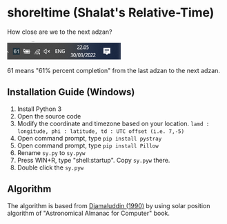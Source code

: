 # shoreltime (Shalat's Relative-Time)
How close are we to the next adzan?

![alt text](https://github.com/altilunium/shoreltime/blob/main/demo.png?raw=true "Logo Title Text 1")

61 means "61% percent completion" from the last adzan to the next adzan. 

## Installation Guide (Windows)
1. Install Python 3
2. Open the source code
3. Modify the coordinate and timezone based on your location.  `lamd : longitude, phi : latitude, td : UTC offset (i.e. 7,-5)` 
5. Open command prompt, type `pip install pystray`
6. Open command prompt, type `pip install Pillow`
7. Rename `sy.py` to `sy.pyw`
8. Press WIN+R, type "shell:startup". Copy `sy.pyw` there.
9. Double click the `sy.pyw`


## Algorithm
The algorithm is based from [Djamaluddin (1990)](https://tdjamaluddin.wordpress.com/2010/12/09/program-jadwal-shalat/) by using solar position algorithm of "Astronomical Almanac for Computer" book.
